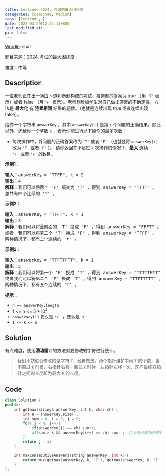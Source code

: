 ```yaml
---
title: Leetcode-2024. 考试的最大困扰度
categories: [Leetcode, Medium]
tags: [leetcode, ]
date: 2022-03-29T12:22:13+800
last_modified_at: 
pin: false
---
```


[Wordle](https://www.nytimes.com/games/wordle/index.html): shall

题目来源：[2024. 考试的最大困扰度](https://leetcode-cn.com/problems/maximize-the-confusion-of-an-exam/)

难度：中等

## Description

一位老师正在出一场由 `n` 道判断题构成的考试，每道题的答案为 true （用 `'T'` 表示）或者 false （用 `'F'` 表示）。老师想增加学生对自己做出答案的不确定性，方法是 **最大化** 有 **连续相同** 结果的题数。（也就是连续出现 true 或者连续出现 false）。

给你一个字符串 `answerKey` ，其中 `answerKey[i]` 是第 `i` 个问题的正确结果。除此以外，还给你一个整数 `k` ，表示你能进行以下操作的最多次数：

- 每次操作中，将问题的正确答案改为 `'T'` 或者 `'F'` （也就是将 `answerKey[i]` 改为 `'T'` 或者 `'F'` ）。
请你返回在不超过 `k` 次操作的情况下，**最大** 连续 `'T'` 或者 `'F'` 的数目。


**示例1：**

<pre>
<strong>输入：</strong>answerKey = "TTFF", k = 2
<strong>输出：</strong>4
<strong>解释：</strong>我们可以将两个 'F' 都变为 'T' ，得到 answerKey = "TTTT" 。
总共有四个连续的 'T' 。
</pre>

**示例2：**

<pre>
<strong>输入：</strong>answerKey = "TFFT", k = 1
<strong>输出：</strong>3
<strong>解释：</strong>我们可以将最前面的 'T' 换成 'F' ，得到 answerKey = "FFFT" 。
或者，我们可以将第二个 'T' 换成 'F' ，得到 answerKey = "TFFF" 。
两种情况下，都有三个连续的 'F' 。
</pre>

**示例3：**

<pre>
<strong>输入：</strong>answerKey = "TTFTTFTT", k = 1
<strong>输出：</strong>5
<strong>解释：</strong>我们可以将第一个 'F' 换成 'T' ，得到 answerKey = "TTTTTFTT" 。
或者我们可以将第二个 'F' 换成 'T' ，得到 answerKey = "TTFTTTTT" 。
两种情况下，都有五个连续的 'T' 。
</pre>

**提示：**

- `n == answerKey.length`
- 1 <= n <= 5 * 10<sup>4</sup>
- `answerKey[i]` 要么是 `'T'` ，要么是 `'F'`
- `1 <= k <= n` 


## Solution

有点难度，使用**滑动窗口**的方法对要修改的字符进行统计。

> 我们不妨假设修改的是字符 `T`，经典做法，两个指针维护中间 `T` 的个数，当不超过 `k` 时候，右指针右移，超过 `k` 时候，左指针右移一次，这样最终双指针之间的长度即为最大 `F` 的长度。

## Code
```c++
class Solution {
public:
    int getmax(string& answerKey, int k, char ch) {
        int n = answerKey.size();
        int sum = 0, i = 0, j = 0;
        for(;j < n; j++){
            if(answerKey[j] == ch) sum++;
            if(sum > k && answerKey[i++] == ch) sum--;  //此处比较巧妙的是只要sum > k，便会执行i++，反之不执行。如果sum > k,并且answerKey[i++] == ch，再接着执行sum--。
        }
        return j - i;
    }

    int maxConsecutiveAnswers(string answerKey, int k) {
        return max(getmax(answerKey, k, 'T'), getmax(answerKey, k, 'F'));
    }
};
```
